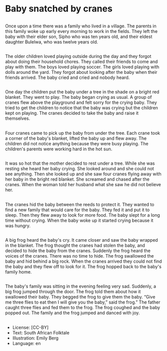 # Baby snatched by cranes

##
Once upon a time there was a
family who lived in a village. The
parents in this family woke up early
every morning to work in the fields.
They left the baby with their elder
son, Sipho who was ten years old,
and their eldest daughter Bulelwa,
who was twelve years old.

##
The older children loved playing
outside during the day and they
forgot about doing their household
chores. They called their friends to
come and play with them. The boys
loved playing soccer. The girls loved
playing with dolls around the yard.
They forgot about looking after the
baby when their friends arrived. The
baby cried and cried and nobody
heard.

##
One day the children put the baby
under a tree in the shade on a
bright red blanket. They went to
play. The baby began crying as
usual. A group of cranes flew above
the playground and felt sorry for the
crying baby. They tried to get the
children to notice that the baby was
crying but the children kept on
playing. The cranes decided to take
the baby and raise it themselves.

##
Four cranes came to pick up the
baby from under the tree. Each
crane took a corner of the baby's
blanket, lifted the baby up and flew
away. The children did not notice
anything because they were busy
playing. The children's parents were
working hard in the hot sun.

##
It was so hot that the mother
decided to rest under a tree. While
she was resting she heard her baby
crying. She looked around and she
could not see anything. Then she
looked up and she saw four cranes
flying away with her baby in the
bright red blanket. She screamed
and chased after the cranes. When
the woman told her husband what
she saw he did not believe her.

##
The cranes hid the baby between
the reeds to protect it. They wanted
to find a new family that would care
for the baby. They fed it and put it
to sleep. Then they flew away to
look for more food. The baby slept
for a long time without crying.
When the baby woke up it started
crying because it was hungry.

##
A big frog heard the baby's cry. It
came closer and saw the baby
wrapped in the blanket. The frog
thought the cranes had stolen the
baby, and decided to hide the baby
from the cranes. Suddenly the frog
heard the voices of the cranes.
There was no time to hide. The frog
swallowed the baby and hid behind
a big rock. When the cranes arrived
they could not find the baby and
they flew off to look for it. The frog
hopped back to the baby's family
home.

##
The baby's family was sitting in the
evening feeling very sad. Suddenly,
a big frog jumped through the door.
The frog told them about how it
swallowed their baby. They begged
the frog to give them the baby.
“Give me three flies to eat then I
will give you the baby,” said the
frog.” The father caught three flies
and fed them to the frog. The frog
coughed and the baby popped out.
The family and the frog jumped and
danced with joy.

##
* License: [CC-BY]
* Text: South African Folktale
* Illustration: Emily Berg
* Language: en
